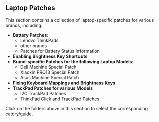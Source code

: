 ## Laptop Patches
This section contains a collection of laptop-specific patches for various brands, including:

- **Battery Patches**:
    - Lenovo ThinkPads
    - other brands
    - Patches for Battery Status Information
- **Enabling Brightness Key Shortcuts**
- **Brand-specific Patches for the following Laptop Models**:
    - Dell Machine Special Patch
    - Xiaoxin PRO13 Special Patch
    - Asus Machine Special Patch
- **Fixing Keyboard Mappings and Brightness Keys**
- **TrackPad Patches for various Models**
    - I2C TrackPad Patches
    - ThinkPad Click and TrackPad Patches

Click on the folders above in this section to select the corresponding catory/guide.
